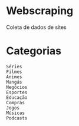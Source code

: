 # Webscraping
Coleta de dados de sites

# Categorias
    Séries
    Filmes
    Animes
    Mangás
    Negócios
    Esportes
    Educação
    Compras
    Jogos
    Músicas
    Podcasts

